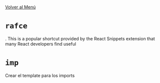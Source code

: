 [Volver al Menú](../root.md)

# `rafce`

. This is a popular shortcut provided by the React Snippets extension that many React developers find useful

# `imp`

Crear el template para los imports